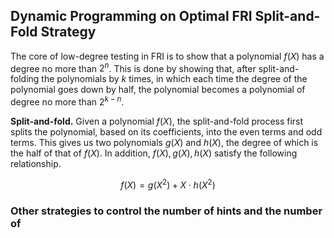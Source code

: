 ## Dynamic Programming on Optimal FRI Split-and-Fold Strategy

The core of low-degree testing in FRI is to show that a polynomial $f(X)$ has a degree no more than $2^n$. This is done 
by showing that, after split-and-folding the polynomials by $k$ times, in which each time the degree of the polynomial 
goes down by half, the polynomial becomes a polynomial of degree no more than $2^{k-n}$.

**Split-and-fold.** Given a polynomial $f(X)$, the split-and-fold process first splits the polynomial, based on its 
coefficients, into the even terms and odd terms. This gives us two polynomials $g(X)$ and $h(X)$, the degree of which 
is the half of that of $f(X)$. In addition, $f(X), g(X), h(X)$ satisfy the following relationship.

$$f(X) = g(X^2) + X \cdot h(X^2)$$



### Other strategies to control the number of hints and the number of 